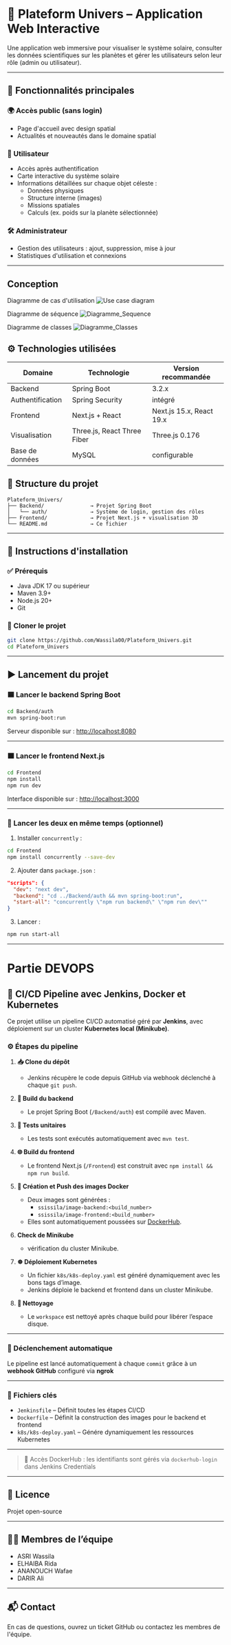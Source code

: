 # 🌌 Plateform Univers – Application Web Interactive

Une application web immersive pour visualiser le système solaire, consulter les données scientifiques sur les planètes et gérer les utilisateurs selon leur rôle (admin ou utilisateur).

---

## 🔭 Fonctionnalités principales

### 🌍 Accès public (sans login)
- Page d'accueil avec design spatial
- Actualités et nouveautés dans le domaine spatial

### 👤 Utilisateur
- Accès après authentification
- Carte interactive du système solaire
- Informations détaillées sur chaque objet céleste :
  - Données physiques
  - Structure interne (images)
  - Missions spatiales
  - Calculs (ex. poids sur la planète sélectionnée)

### 🛠️ Administrateur
- Gestion des utilisateurs : ajout, suppression, mise à jour
- Statistiques d'utilisation et connexions

---


## Conception
Diagramme de cas d'utilisation
![Use case diagram](https://github.com/Wassila00/Plateform_univers/blob/wafae/Conception/use_case.png?raw=true)

Diagramme de séquence
![Diagramme_Sequence](https://github.com/Wassila00/Plateform_univers/blob/wafae/Conception/sequence.png?raw=true)

Diagramme de classes
![Diagramme_Classes](https://github.com/Wassila00/Plateform_univers/blob/wafae/Conception/diagramme_classes_naza.png?raw=true)

## ⚙️ Technologies utilisées

| Domaine        | Technologie                   | Version recommandée     |
|----------------|-------------------------------|--------------------------|
| Backend        | Spring Boot                   | 3.2.x                    |
| Authentification | Spring Security             | intégré                  |
| Frontend       | Next.js + React               | Next.js 15.x, React 19.x |
| Visualisation  | Three.js, React Three Fiber   | Three.js 0.176           |
| Base de données|  MySQL           | configurable             |




## 📁 Structure du projet

```
Plateform_Univers/
├── Backend/               → Projet Spring Boot
│   └── auth/              → Système de login, gestion des rôles
├── Frontend/              → Projet Next.js + visualisation 3D
└── README.md              → Ce fichier
```

---

## 🧪 Instructions d'installation

### ✅ Prérequis
- Java JDK 17 ou supérieur
- Maven 3.9+
- Node.js 20+
- Git

### 🔹 Cloner le projet

```bash
git clone https://github.com/Wassila00/Plateform_Univers.git
cd Plateform_Univers
```

---

## ▶️ Lancement du projet

### 🟦 Lancer le backend Spring Boot

```bash
cd Backend/auth
mvn spring-boot:run
```

Serveur disponible sur : [http://localhost:8080](http://localhost:8080)

---

### 🟧 Lancer le frontend Next.js

```bash
cd Frontend
npm install
npm run dev
```

Interface disponible sur : [http://localhost:3000](http://localhost:3000)

---

### 🔁 Lancer les deux en même temps (optionnel)

1. Installer `concurrently` :

```bash
cd Frontend
npm install concurrently --save-dev
```

2. Ajouter dans `package.json` :

```json
"scripts": {
  "dev": "next dev",
  "backend": "cd ../Backend/auth && mvn spring-boot:run",
  "start-all": "concurrently \"npm run backend\" \"npm run dev\""
}
```

3. Lancer :

```bash
npm run start-all
```

---
#  Partie DEVOPS
## 🚀 CI/CD Pipeline avec Jenkins, Docker et Kubernetes

Ce projet utilise un pipeline CI/CD automatisé géré par **Jenkins**, avec déploiement sur un cluster **Kubernetes local (Minikube)**.

### ⚙️ Étapes du pipeline

1. **📥 Clone du dépôt**
   - Jenkins récupère le code depuis GitHub via webhook déclenché à chaque `git push`.

2. **🔨 Build du backend**
   - Le projet Spring Boot (`/Backend/auth`) est compilé avec Maven.

3. **🧪 Tests unitaires**
   - Les tests sont exécutés automatiquement avec `mvn test`.

4. **🌐 Build du frontend**
   - Le frontend Next.js (`/Frontend`) est construit avec `npm install && npm run build`.

5. **🐳 Création et Push des images Docker**
   - Deux images sont générées : 
     - `ssissila/image-backend:<build_number>`
     - `ssissila/image-frontend:<build_number>`
   - Elles sont automatiquement poussées sur [DockerHub](https://hub.docker.com/u/ssissila).

6. **Check de Minikube**
   - vérification du cluster Minikube.

7. **☸️ Déploiement Kubernetes**
   - Un fichier `k8s/k8s-deploy.yaml` est généré dynamiquement avec les bons tags d’image.
   - Jenkins déploie le backend et frontend dans un cluster Minikube.

8. **🧹 Nettoyage**
   - Le `workspace` est nettoyé après chaque build pour libérer l’espace disque.

---

### 🧪 Déclenchement automatique

Le pipeline est lancé automatiquement à chaque `commit` grâce à un **webhook GitHub** configuré via **ngrok** 


---

### 📁 Fichiers clés

- `Jenkinsfile` – Définit toutes les étapes CI/CD
- `Dockerfile` – Définit la construction des images pour le backend et frontend
- `k8s/k8s-deploy.yaml` – Génére dynamiquement les ressources Kubernetes

---

> 🔐 Accès DockerHub : les identifiants sont gérés via `dockerhub-login` dans Jenkins Credentials

---

## 📄 Licence

Projet open-source

---
## 👩‍🚀 Membres de l’équipe

- ASRI Wassila
- ELHAIBA Rida
- ANANOUCH Wafae
- DARIR Ali

---
## 📬 Contact

En cas de questions, ouvrez un ticket GitHub ou contactez les membres de l'équipe.


